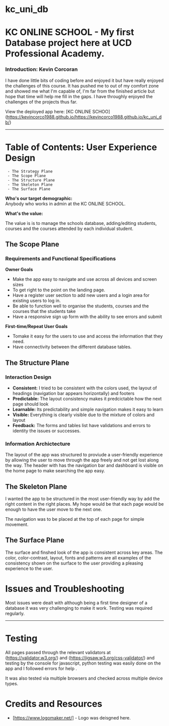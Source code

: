 # kc_uni_db

# KC ONLINE SCHOOL - My first Database project here at UCD Professional Academy.

### Introduction: Kevin Corcoran
I have done little bits of coding before and enjoyed it but have really enjoyed the challenges of this course. 
It has pushed me to out of my comfort zone and showed me what I'm capable of, I'm far from the finished article but 
hope that time will help me fill in the gaps. I have throughly enjoyed the challenges of the projects thus far.

View the deployed app here: [KC ONLINE SCHOO] (https://kevincorco1988.github.io/https://kevincorco1988.github.io/kc_uni_db/)

---

# Table of Contents: User Experience Design
     - The Strategy Plane
     - The Scope Plane
     - The Structure Plane
     - The Skeleton Plane
     - The Surface Plane

**Who's our target demographic:**   
Anybody who works in admin at the KC ONLINE SCHOOL.

**What's the value:**

The value is is to manage the schools database, adding/editing students, courses and the courses attended by each individual student.

## The Scope Plane

### Requirements and Functional Specifications

**Owner Goals**
   - Make the app easy to navigate and use across all devices and screen sizes
   - To get right to the point on the landing page.
   - Have a register user section to add new users and a login area for existing users to log in.
   - Be able to function well to organise the students, courses and the courses that the students take
   - Have a responsive sign up form with the ability to see errors and submit

**First-time/Repeat User Goals**
   - Tomake it easy for the users to use and access the information that they need.
   - Have connectivity between the different database tables.


## The Structure Plane

### **Interaction Design**
   - **Consistent:** I tried to be consistent with the colors used, the layout of headings (navigation bar appears horizontally) and footers
   - **Predictable:** The layout consistency makes it predcictable how the next page should look
   - **Learnable:** Its predictability and simple navigation makes it easy to learn
   - **Visible:** Everything is clearly visible due to the mixture of colors and layout
   - **Feedback:** The forms and tables list have validations and errors to identity the issues or successes.

### **Information Archictecture**
The layout of the app was structured to proviude a user-friendly experience by allowing the user to move through the app freely and not get lost along the way. The header with has the navigation bar and dashboard is visible on the home page to make searching the app easy.

## The Skeleton Plane
I wanted the app to be structured in the most user-friendly way by add the right content in the right places. My hope would be that each page would be enough to have the user move to the next one.

The navigation was to be placed at the top of each page for simple movement.

## The Surface Plane

The surface and finshed look of the app is consistent across key areas. The color, color-contrast, layout, fonts and patterns are all examples of the consistency shown on the surface to the user providing a pleasing experience to the user. 

# Issues and Troubleshooting

Most issues were dealt with although being a first time designer of a database it was very challenging to make it work. Testing was required regularly. 

-----

# Testing 

All pages passed through the relevant validators at (https://validator.w3.org/) and (https://jigsaw.w3.org/css-validator/) and testing by the console for javascript, python testing was easily done on the app and I followed errors for help . 

It was also tested via multiple browsers and checked across multiple device types. 

# Credits and Resources

  - [https://www.logomaker.net/] - Logo was deisgned here.
